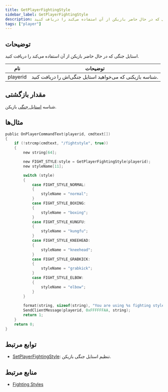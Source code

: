 ```yaml
---
title: GetPlayerFightingStyle
sidebar_label: GetPlayerFightingStyle
description: استایل جنگی که در حال حاضر بازیکن از آن استفاده می‌کند را دریافت کنید.
tags: ["player"]
---
```


## توضیحات

استایل جنگی که در حال حاضر بازیکن از آن استفاده می‌کند را دریافت کنید.

| نام      | توضیحات                                            |
| -------- | ------------------------------------------------- |
| playerid | شناسه بازیکنی که می‌خواهید استایل جنگی‌اش را دریافت کنید. |

## مقدار بازگشتی

شناسه [استایل جنگی](../resources/fightingstyles) بازیکن.

## مثال‌ها

```c
public OnPlayerCommandText(playerid, cmdtext[])
{
    if (!strcmp(cmdtext, "/fightstyle", true))
    {
        new string[64];

        new FIGHT_STYLE:style = GetPlayerFightingStyle(playerid);
        new styleName[11];

        switch (style)
        {
            case FIGHT_STYLE_NORMAL:
            {
                styleName = "normal";
            }
            case FIGHT_STYLE_BOXING:
            {
                styleName = "boxing";
            }
            case FIGHT_STYLE_KUNGFU:
            {
                styleName = "kungfu";
            }
            case FIGHT_STYLE_KNEEHEAD:
            {
                styleName = "kneehead";
            }
            case FIGHT_STYLE_GRABKICK:
            {
                styleName = "grabkick";
            }
            case FIGHT_STYLE_ELBOW:
            {
                styleName = "elbow";
            }
        }
        
        format(string, sizeof(string), "You are using %s fighting style!", styleName);
        SendClientMessage(playerid, 0xFFFFFFAA, string);
        return 1;
    }
    return 0;
}
```

## توابع مرتبط

- [SetPlayerFightingStyle](SetPlayerFightingStyle): تنظیم استایل جنگی بازیکن.

## منابع مرتبط

- [Fighting Styles](../resources/fightingstyles)
